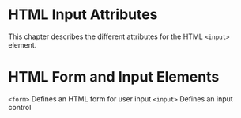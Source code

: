 # HTML Input Attributes

This chapter describes the different attributes for the HTML `<input>` element.

# HTML Form and Input Elements

`<form>` Defines an HTML form for user input
`<input>` Defines an input control
